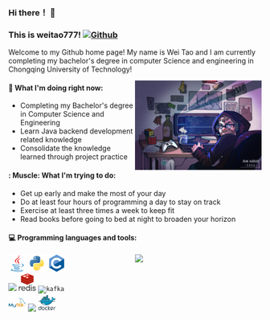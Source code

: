 ### Hi there！ 👋 
### This is weitao777! [![Github](https://img.shields.io/badge/-Github-000?style=flat&logo=Github&logoColor=white)](https://github.com/weitao777)

Welcome to my Github home page!  My name is Wei Tao and I am currently completing my bachelor's degree in computer Science and engineering in Chongqing University of Technology! 

<img align="right" alt="img" src="https://github.com/FernandoRoldan93/FernandoRoldan93/blob/master/cover_image.jpg" width="50%" height="auto" />


#### 🌱 What I'm doing right now: 
- Completing my Bachelor's degree in Computer Science and Engineering  
- Learn Java backend development related knowledge  
- Consolidate the knowledge learned through project practice 
#### : Muscle: What I'm trying to do:  
- Get up early and make the most of your day  
- Do at least four hours of programming a day to stay on track  
- Exercise at least three times a week to keep fit  
- Read books before going to bed at night to broaden your horizon 

#### :computer: Programming languages and tools: 
<p>
<img width="50%" align="right" src="https://github-readme-stats.vercel.app/api?username=weitao777&show_icons=true&hide_border=true" />
<code><img width="7%" src="https://raw.githubusercontent.com/devicons/devicon/master/icons/java/java-original.svg"></code>
<code><img width="7%" src="https://raw.githubusercontent.com/devicons/devicon/master/icons/python/python-original.svg"></code>
<code><img width="7%"  src="https://raw.githubusercontent.com/devicons/devicon/master/icons/c/c-original.svg"></code>
<br />
<code><img width="7%" src="https://www.vectorlogo.zone/logos/springio/springio-icon.svg"></code>
<code><img width="7%" src="https://raw.githubusercontent.com/devicons/devicon/master/icons/redis/redis-original-wordmark.svg"></code>
<code><img width="7%" src="https://www.vectorlogo.zone/logos/apache_kafka/apache_kafka-icon.svg" alt="kafka"></code>
<br />
<code><img width="7%" src="https://raw.githubusercontent.com/devicons/devicon/master/icons/mysql/mysql-original-wordmark.svg"></code>
<code><img width="7%" src="https://www.vectorlogo.zone/logos/elastic/elastic-icon.svg"></code>
<code><img width="7%" src="https://raw.githubusercontent.com/devicons/devicon/master/icons/docker/docker-original-wordmark.svg"></code>
</p>
